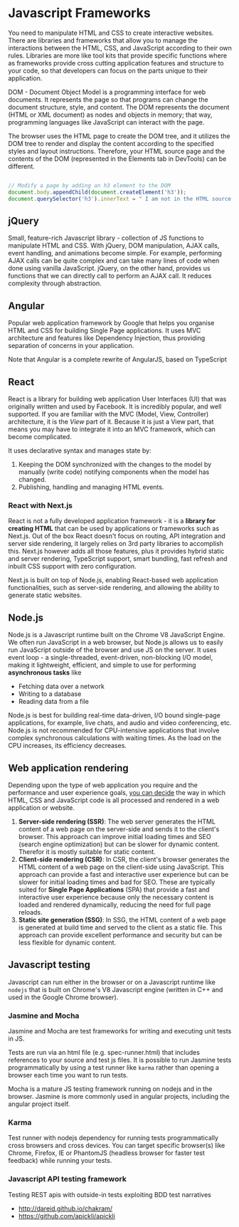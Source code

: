 # Javascript Frameworks

You need to manipulate HTML and CSS to create interactive websites. There are libraries and frameworks that allow you to manage the interactions between the HTML, CSS, and JavaScript according to their own rules. Libraries are more like tool kits that provide specific functions where as frameworks provide cross cutting application features and structure to your code, so that developers can focus on the parts unique to their application.

DOM - Document Object Model is a programming interface for web documents. It represents the page so that programs can change the document structure, style, and content. The DOM represents the document (HTML or XML document) as nodes and objects in memory; that way, programming languages like JavaScript can interact with the page.

The browser uses the HTML page to create the DOM tree, and it utilizes the DOM tree to render and display the content according to the specified styles and layout instructions. Therefore, your HTML source page and the contents of the DOM (represented in the Elements tab in DevTools) can be different.

```JavaScript

// Modify a page by adding an h3 element to the DOM
document.body.appendChild(document.createElement('h3'));
document.querySelector('h3').innerText = " I am not in the HTML source file";

```

## jQuery

Small, feature-rich Javascript library - collection of JS functions to manipulate HTML and CSS. With jQuery, DOM manipulation, AJAX calls, event handling, and animations become simple. For example, performing AJAX calls can be quite complex and can take many lines of code when done using vanilla JavaScript. jQuery, on the other hand, provides us functions that we can directly call to perform an AJAX call. It reduces complexity through abstraction.

## Angular

Popular web application framework by Google that helps you organise HTML and CSS for building Single Page applications. It uses MVC architecture and features like Dependency Injection, thus providing separation of concerns in your application.

Note that Angular is a complete rewrite of AngularJS, based on TypeScript

## React

React is a library for building web application User Interfaces (UI) that was originally written and used by Facebook. It is incredibly popular, and well supported. If you are familiar with the MVC (Model, View, Controller) architecture, it is the *View* part of it. Because it is just a View part, that means you may have to integrate it into an MVC framework, which can become complicated.

It uses declarative syntax and manages state by:

1. Keeping the DOM synchronized with the changes to the model by manually (write code) notifying components when the model has changed.
2. Publishing, handling and managing HTML events.

### React with Next.js

React is not a fully developed application framework - it is a **library for creating HTML** that can be used by applications or frameworks such as Next.js. Out of the box React doesn't focus on routing, API integration and server side rendering, it largely relies on 3rd party libraries to accomplish this. Next.js however adds all those features, plus it provides hybrid static and server rendering, TypeScript support, smart bundling, fast refresh and inbuilt CSS support with zero configuration.

Next.js is built on top of Node.js, enabling React-based web application functionalities, such as server-side rendering, and allowing the ability to generate static websites.

## Node.js

Node.js is a Javascript runtime built on the Chrome V8 JavaScript Engine. We often run JavaScript in a web browser, but Node.js allows us to easily run JavaScript outside of the browser and use JS on the server.  It uses event loop - a single-threaded, event-driven, non-blocking I/O model, making it lightweight, efficient, and simple to use for performing **asynchronous tasks** like

- Fetching data over a network
- Writing to a database
- Reading data from a file

Node.js is best for building real-time data-driven, I/O bound single-page applications, for example, live chats, and audio and video conferencing, etc. Node.js is not recommended for CPU-intensive applications that involve complex synchronous calculations with waiting times. As the load on the CPU increases, its efficiency decreases.

## Web application rendering

Depending upon the type of web application you require and the performance and user experience goals, [you can decide](https://www.freecodecamp.org/news/rendering-patterns/) the way in which HTML, CSS and JavaScript code is all processed and rendered in a web application or website.

1. **Server-side rendering (SSR)**: The web server generates the HTML content of a web page on the server-side and sends it to the client's browser. This approach can improve initial loading times and SEO (search engine optimization) but can be slower for dynamic content. Therefor it is mostly suitable for static content.
2. **Client-side rendering (CSR)**: In CSR, the client's browser generates the HTML content of a web page on the client-side using JavaScript. This approach can provide a fast and interactive user experience but can be slower for initial loading times and bad for SEO. These are typically suited for **Single Page Applications** (SPA) that provide a fast and interactive user experience because only the necessary content is loaded and rendered dynamically, reducing the need for full page reloads.
3. **Static site generation (SSG)**: In SSG, the HTML content of a web page is generated at build time and served to the client as a static file. This approach can provide excellent performance and security but can be less flexible for dynamic content.

## Javascript testing

Javascript can run either in the browser or on a Javascript runtime like `nodejs` that is built on Chrome's V8 Javascript engine (written in C++ and used in the Google Chrome browser).

### Jasmine and Mocha

Jasmine and Mocha are test frameworks for writing and executing unit tests in JS.

Tests are run via an html file (e.g. spec-runner.html) that includes references to your source and test js files. It is possible to run Jasmine tests programmatically by using a test runner like `karma` rather than opening a browser each time you want to run tests.

Mocha is a mature JS testing framework running on nodejs and in the browser. Jasmine is more commonly used in angular projects, including the angular project itself.

### Karma

Test runner with nodejs dependency for running tests programmatically cross browsers and cross devices. You can target specific browser(s) like Chrome, Firefox, IE or PhantomJS (headless browser for faster test feedback) while running your tests.

### Javascript API testing framework

Testing REST apis with outside-in tests exploiting BDD test narratives

* http://dareid.github.io/chakram/
* https://github.com/apickli/apickli
